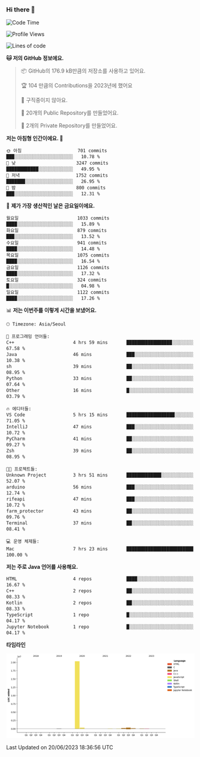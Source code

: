 ### Hi there 👋

<!--
**otm0937/otm0937** is a ✨ _special_ ✨ repository because its `README.md` (this file) appears on your GitHub profile.

Here are some ideas to get you started:

- 🔭 I’m currently working on ...
- 🌱 I’m currently learning ...
- 👯 I’m looking to collaborate on ...
- 🤔 I’m looking for help with ...
- 💬 Ask me about ...
- 📫 How to reach me: ...
- 😄 Pronouns: ...
- ⚡ Fun fact: ...
-->

  <!--START_SECTION:waka-->
![Code Time](http://img.shields.io/badge/Code%20Time-982%20hrs%2021%20mins-blue)

![Profile Views](http://img.shields.io/badge/Profile%20Views-0-blue)

![Lines of code](https://img.shields.io/badge/%EC%A0%80%EB%8A%94%20%EC%97%AC%ED%83%9C%EA%B9%8C%EC%A7%80%20-21.3%20million%20%EC%A4%84%EC%9D%98%20%EC%BD%94%EB%93%9C%EB%A5%BC%20%EC%9E%91%EC%84%B1%ED%96%88%EC%96%B4%EC%9A%94.-blue)

**🐱 저의 GitHub 정보에요.** 

> 📦 GitHub의 176.9 kB만큼의 저장소를 사용하고 있어요. 
 > 
> 🏆 104 만큼의 Contributions을 2023년에 했어요
 > 
> 🚫 구직중이지 않아요.
 > 
> 📜 20개의 Public Repository를 만들었어요. 
 > 
> 🔑 2개의 Private Repository를 만들었어요. 
 > 
**저는 아침형 인간이에요. 🐤** 

```text
🌞 아침                     701 commits         ███░░░░░░░░░░░░░░░░░░░░░░   10.78 % 
🌆 낮　                     3247 commits        ████████████░░░░░░░░░░░░░   49.95 % 
🌃 저녁                     1752 commits        ███████░░░░░░░░░░░░░░░░░░   26.95 % 
🌙 밤　                     800 commits         ███░░░░░░░░░░░░░░░░░░░░░░   12.31 % 
```
📅 **제가 가장 생산적인 날은 금요일이에요.** 

```text
월요일                      1033 commits        ████░░░░░░░░░░░░░░░░░░░░░   15.89 % 
화요일                      879 commits         ███░░░░░░░░░░░░░░░░░░░░░░   13.52 % 
수요일                      941 commits         ████░░░░░░░░░░░░░░░░░░░░░   14.48 % 
목요일                      1075 commits        ████░░░░░░░░░░░░░░░░░░░░░   16.54 % 
금요일                      1126 commits        ████░░░░░░░░░░░░░░░░░░░░░   17.32 % 
토요일                      324 commits         █░░░░░░░░░░░░░░░░░░░░░░░░   04.98 % 
일요일                      1122 commits        ████░░░░░░░░░░░░░░░░░░░░░   17.26 % 
```


📊 **저는 이번주를 이렇게 시간을 보냈어요.** 

```text
🕑︎ Timezone: Asia/Seoul

💬 프로그래밍 언어들: 
C++                      4 hrs 59 mins       █████████████████░░░░░░░░   67.58 % 
Java                     46 mins             ███░░░░░░░░░░░░░░░░░░░░░░   10.38 % 
sh                       39 mins             ██░░░░░░░░░░░░░░░░░░░░░░░   08.95 % 
Python                   33 mins             ██░░░░░░░░░░░░░░░░░░░░░░░   07.64 % 
Other                    16 mins             █░░░░░░░░░░░░░░░░░░░░░░░░   03.79 % 

🔥 에디터들: 
VS Code                  5 hrs 15 mins       ██████████████████░░░░░░░   71.05 % 
IntelliJ                 47 mins             ███░░░░░░░░░░░░░░░░░░░░░░   10.72 % 
PyCharm                  41 mins             ██░░░░░░░░░░░░░░░░░░░░░░░   09.27 % 
Zsh                      39 mins             ██░░░░░░░░░░░░░░░░░░░░░░░   08.95 % 

🐱‍💻 프로젝트들: 
Unknown Project          3 hrs 51 mins       █████████████░░░░░░░░░░░░   52.07 % 
arduino                  56 mins             ███░░░░░░░░░░░░░░░░░░░░░░   12.74 % 
rifeapi                  47 mins             ███░░░░░░░░░░░░░░░░░░░░░░   10.72 % 
farm_protector           43 mins             ██░░░░░░░░░░░░░░░░░░░░░░░   09.76 % 
Terminal                 37 mins             ██░░░░░░░░░░░░░░░░░░░░░░░   08.41 % 

💻 운영 체제들: 
Mac                      7 hrs 23 mins       █████████████████████████   100.00 % 
```

**저는 주로 Java 언어를 사용해요.** 

```text
HTML                     4 repos             ████░░░░░░░░░░░░░░░░░░░░░   16.67 % 
C++                      2 repos             ██░░░░░░░░░░░░░░░░░░░░░░░   08.33 % 
Kotlin                   2 repos             ██░░░░░░░░░░░░░░░░░░░░░░░   08.33 % 
TypeScript               1 repo              █░░░░░░░░░░░░░░░░░░░░░░░░   04.17 % 
Jupyter Notebook         1 repo              █░░░░░░░░░░░░░░░░░░░░░░░░   04.17 % 
```



**타임라인**

![Lines of Code chart](https://raw.githubusercontent.com/otm0937/otm0937/main/assets/bar_graph.png)


 Last Updated on 20/06/2023 18:36:56 UTC
<!--END_SECTION:waka-->
